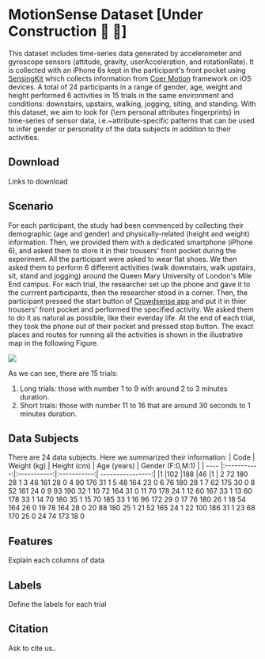 # MotionSense Dataset [Under Construction :construction_worker: :construction_worker:]
This dataset includes time-series data generated by accelerometer and gyroscope sensors (attitude, gravity, userAcceleration, and rotationRate). It is collected with an iPhone 6s kept in the participant's front pocket using [SensingKit](https://www.sensingkit.org/) which collects information from [Coer Motion](https://developer.apple.com/documentation/coremotion/cmdevicemotion) framework on iOS devices. A total of 24 participants in a range of gender, age, weight and height performed 6 activities in 15 trials in the same environment and conditions: downstairs, upstairs, walking, jogging, siting, and standing. With this dataset, we aim to look for {\em personal attributes fingerprints} in time-series of sensor data, i.e.~attribute-specific patterns that can be used to infer gender or personality of the data subjects in addition to their activities. 

## Download
  Links to download
  
## Scenario
  For each participant, the study had been commenced by collecting their demographic (age and gender) and physically-related (height and weight) information. Then, we provided them with a dedicated smartphone (iPhone 6), and asked them to store it in their trousers' front pocket during the experiment. All the participant were asked to wear flat shoes. We then asked them to perform 6 different activities (walk downstairs, walk upstairs, sit, stand and jogging) around the Queen Mary University of London's Mile End campus. For each trial, the researcher set up the phone and gave it to the currrent participants, then the researcher stood in a corner. Then, the participant pressed the start button of [Crowdsense app](https://itunes.apple.com/us/app/crowdsense/id930853606?mt=8) and put it in thier trousers' front pocket and performed the specified activity. We asked them to do it as natural as possible, like their everday life. At the end of each trial, they took the phone out of their pocket and pressed stop button. The exact places and routes for running all the activities is shown in the illustrative map in the following Figure.  

<img src="https://github.com/mmalekzadeh/motion-sense/blob/master/materials/e_map.png" class="img-responsive">

As we can see, there are 15 trials:
1. Long trials: those with number 1 to 9 with around 2 to 3 minutes duration.
2. Short trials: those with number 11 to 16 that are around 30 seconds to 1 minutes duration.

## Data Subjects
There are 24 data subjects. Here we summarized their information:
| Code | Weight (kg) | Height (cm) | Age (years) | Gender (F:0,M:1) |
| ---- |:-----------:|:-----------:|:-----------:| ----------------:|
|1	   |102	         |188	         |46	         |1                 |
2	72	180	28	1
3	48	161	28	0
4	90	176	31	1
5	48	164	23	0
6	76	180	28	1
7	62	175	30	0
8	52	161	24	0
9	93	190	32	1
10	72	164	31	0
11	70	178	24	1
12	60	167	33	1
13	60	178	33	1
14	70	180	35	1
15	70	185	33	1
16	96	172	29	0
17	76	180	26	1
18	54	164	26	0
19	78	164	28	0
20	88	180	25	1
21	52	165	24	1
22	100	186	31	1
23	68	170	25	0
24	74	173	18	0  
## Features
  Explain each columns of data
  
## Labels
  Define the labels for each trial

## Citation
  Ask to cite us..


  
